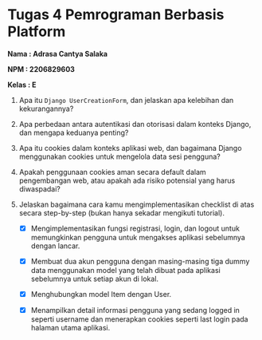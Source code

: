 # Tugas 4 Pemrograman Berbasis Platform
**Nama    : Adrasa Cantya Salaka**

**NPM     : 2206829603**

**Kelas   : E**

1. Apa itu `Django UserCreationForm`, dan jelaskan apa kelebihan dan kekurangannya?

2. Apa perbedaan antara autentikasi dan otorisasi dalam konteks Django, dan mengapa keduanya penting?

3. Apa itu cookies dalam konteks aplikasi web, dan bagaimana Django menggunakan cookies untuk mengelola data sesi pengguna?

4. Apakah penggunaan cookies aman secara default dalam pengembangan web, atau apakah ada risiko potensial yang harus diwaspadai?

5. Jelaskan bagaimana cara kamu mengimplementasikan checklist di atas secara step-by-step (bukan hanya sekadar mengikuti tutorial).
   - [X] Mengimplementasikan fungsi registrasi, login, dan logout untuk memungkinkan pengguna untuk mengakses aplikasi sebelumnya dengan lancar.
  
   - [X] Membuat dua akun pengguna dengan masing-masing tiga dummy data menggunakan model yang telah dibuat pada aplikasi sebelumnya untuk setiap akun di lokal.
  
   - [X] Menghubungkan model Item dengan User.
  
   - [X] Menampilkan detail informasi pengguna yang sedang logged in seperti username dan menerapkan cookies seperti last login pada halaman utama aplikasi.   
